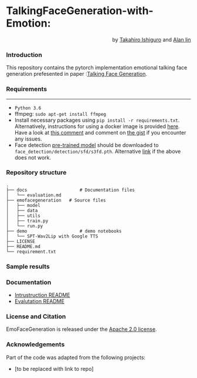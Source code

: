 # TalkingFaceGeneration-with-Emotion:
<div style="text-align: right"> by <a href="https://github.com/LemonPepperSeasoning">Takahiro Ishiguro</a> and <a href="https://github.com/forestsky1">Alan lin</a></div>


### Introduction
This repository contains the pytorch implementation emotional talking face generation prefesented in paper :[Talking Face Generation](https://github.com/UoA-CARES-Student/EmoFaceGeneration).

### Requirements
-------------
- `Python 3.6` 
- ffmpeg: `sudo apt-get install ffmpeg`
- Install necessary packages using `pip install -r requirements.txt`. Alternatively, instructions for using a docker image is provided [here](https://gist.github.com/xenogenesi/e62d3d13dadbc164124c830e9c453668). Have a look at [this comment](https://github.com/Rudrabha/Wav2Lip/issues/131#issuecomment-725478562) and comment on [the gist](https://gist.github.com/xenogenesi/e62d3d13dadbc164124c830e9c453668) if you encounter any issues. 
- Face detection [pre-trained model](https://www.adrianbulat.com/downloads/python-fan/s3fd-619a316812.pth) should be downloaded to `face_detection/detection/sfd/s3fd.pth`. Alternative [link](https://iiitaphyd-my.sharepoint.com/:u:/g/personal/prajwal_k_research_iiit_ac_in/EZsy6qWuivtDnANIG73iHjIBjMSoojcIV0NULXV-yiuiIg?e=qTasa8) if the above does not work.


### Repository structure
```
.
├── docs                    # Documentation files
│   └── evaluation.md
├── emofacegeneration   # Source files
│   ├── model
│   ├── data
│   ├── utils
│   ├── train.py
│   └── run.py
├── demo                    # demo notebooks
│   └── SPT-Wav2Lip with Google TTS
├── LICENSE
├── README.md
└── requirement.txt 

```
### Sample results


### Documentation
- [Intrustruction README](./emofacegeneration/)
- [Evalutation README](./docs/evaluation/)


### License and Citation
EmoFaceGeneration is released under the [Apache 2.0 license](LICENSE).

### Acknowledgements
Part of the code was adapted from the following projects:
- [to be replaced with link to repo]
